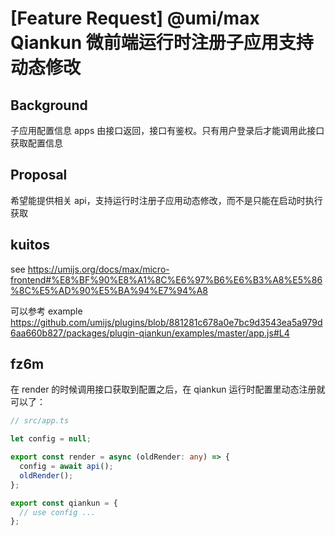# [Feature Request] @umi/max Qiankun 微前端运行时注册子应用支持动态修改

## Background

子应用配置信息 apps 由接口返回，接口有鉴权。只有用户登录后才能调用此接口获取配置信息

## Proposal

希望能提供相关 api，支持运行时注册子应用动态修改，而不是只能在启动时执行获取

## kuitos

see https://umijs.org/docs/max/micro-frontend#%E8%BF%90%E8%A1%8C%E6%97%B6%E6%B3%A8%E5%86%8C%E5%AD%90%E5%BA%94%E7%94%A8

可以参考 example https://github.com/umijs/plugins/blob/881281c678a0e7bc9d3543ea5a979d6aa660b827/packages/plugin-qiankun/examples/master/app.js#L4

## fz6m

在 render 的时候调用接口获取到配置之后，在 qiankun 运行时配置里动态注册就可以了：

```ts
// src/app.ts

let config = null;

export const render = async (oldRender: any) => {
  config = await api();
  oldRender();
};

export const qiankun = {
  // use config ...
};
```
